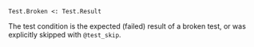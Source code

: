 ```
Test.Broken <: Test.Result
```

The test condition is the expected (failed) result of a broken test, or was explicitly skipped with `@test_skip`.
